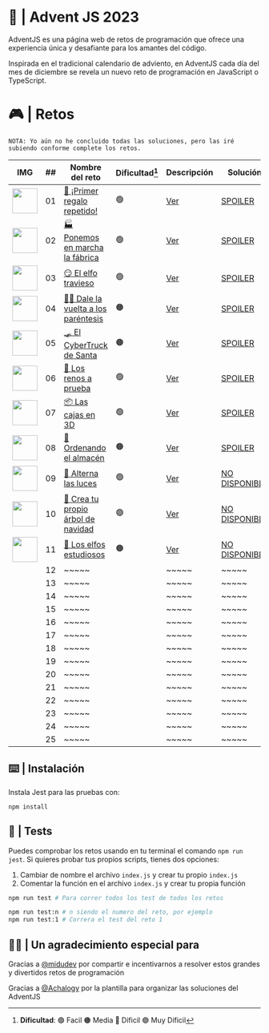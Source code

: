 # 🌟 | Advent JS 2023

AdventJS es una página web de retos de programación que ofrece una experiencia única y desafiante para los amantes del código.

Inspirada en el tradicional calendario de adviento, en AdventJS cada día del mes de diciembre se revela un nuevo reto de programación en JavaScript o TypeScript.

# 🎮 | Retos

```
NOTA: Yo aún no he concluido todas las soluciones, pero las iré subiendo conforme complete los retos.
```

| IMG                                                                                               | ##  | Nombre del reto                                                                  | Dificultad[^1] | Descripción                                                                                           | Solución                                                                                                |
| ------------------------------------------------------------------------------------------------- | :-: | -------------------------------------------------------------------------------- | -------------- | ----------------------------------------------------------------------------------------------------- | ------------------------------------------------------------------------------------------------------- |
| <img src="y" width="50" style="object-fit: contain;" />                                           | 01  | [🎁 ¡Primer regalo repetido!](https://adventjs.dev/es/challenges/2023/1)         | 🟢             | [Ver](https://github.com/CarlosUlisesOchoa/advent-js-2023/blob/main/challenges/challenge-1/README.md) | [SPOILER](https://github.com/CarlosUlisesOchoa/advent-js-2023/blob/main/challenges/challenge-1/main.ts) |
| <img src="https://adventjs.dev/challenges-2023/2.png" width="50" style="object-fit: contain;" />  | 02  | [🏭 Ponemos en marcha la fábrica](https://adventjs.dev/es/challenges/2023/2)     | 🟢             | [Ver](https://github.com/CarlosUlisesOchoa/advent-js-2023/blob/main/challenges/challenge-2/README.md) | [SPOILER](https://github.com/CarlosUlisesOchoa/advent-js-2023/blob/main/challenges/challenge-2/main.ts) |
| <img src="https://adventjs.dev/challenges-2023/3.png" width="50" style="object-fit: contain;" />  | 03  | [😏 El elfo travieso](https://adventjs.dev/es/challenges/2023/3)                 | 🟢             | [Ver](https://github.com/CarlosUlisesOchoa/advent-js-2023/blob/main/challenges/challenge-3/README.md) | [SPOILER](https://github.com/CarlosUlisesOchoa/advent-js-2023/blob/main/challenges/challenge-3/main.ts) |
| <img src="https://adventjs.dev/challenges-2023/4.png" width="50" style="object-fit: contain;" />  | 04  | [😵‍💫 Dale la vuelta a los paréntesis](https://adventjs.dev/es/challenges/2023/4)  | 🟠             | [Ver](https://github.com/CarlosUlisesOchoa/advent-js-2023/blob/main/challenges/challenge-4/README.md) | [SPOILER](https://github.com/CarlosUlisesOchoa/advent-js-2023/blob/main/challenges/challenge-4/main.ts) |
| <img src="https://adventjs.dev/challenges-2023/5.png" width="50" style="object-fit: contain;" />  | 05  | [🛷 El CyberTruck de Santa](https://adventjs.dev/es/challenges/2023/5)           | 🟠             | [Ver](https://github.com/CarlosUlisesOchoa/advent-js-2023/blob/main/challenges/challenge-5/README.md) | [SPOILER](https://github.com/CarlosUlisesOchoa/advent-js-2023/blob/main/challenges/challenge-5/main.ts) |
| <img src="https://adventjs.dev/challenges-2023/6.png" width="50" style="object-fit: contain;" />  | 06  | [🦌 Los renos a prueba](https://adventjs.dev/es/challenges/2023/6)               | 🟢             | [Ver](https://github.com/CarlosUlisesOchoa/advent-js-2023/blob/main/challenges/challenge-6/README.md) | [SPOILER](https://github.com/CarlosUlisesOchoa/advent-js-2023/blob/main/challenges/challenge-6/main.ts) |
| <img src="https://adventjs.dev/challenges-2023/7.png" width="50" style="object-fit: contain;" />  | 07  | [📦 Las cajas en 3D](https://adventjs.dev/es/challenges/2023/7)                  | 🟢             | [Ver](https://github.com/CarlosUlisesOchoa/advent-js-2023/blob/main/challenges/challenge-7/README.md) | [SPOILER](https://github.com/CarlosUlisesOchoa/advent-js-2023/blob/main/challenges/challenge-7/main.ts) |
| <img src="https://adventjs.dev/challenges-2023/8.png" width="50" style="object-fit: contain;" />  | 08  | [🏬 Ordenando el almacén](https://adventjs.dev/es/challenges/2023/8)             | 🟠             | [Ver](https://github.com/CarlosUlisesOchoa/advent-js-2023/blob/main/challenges/challenge-8/README.md) | [SPOILER](https://github.com/CarlosUlisesOchoa/advent-js-2023/blob/main/challenges/challenge-8/main.ts) |
| <img src="https://adventjs.dev/challenges-2023/9.png" width="50" style="object-fit: contain;" />  | 09  | [🚦 Alterna las luces](https://adventjs.dev/es/challenges/2023/9)                | 🟢             | [Ver](https://adventjs.dev/es/challenges/2023/9)                                                      | [NO DISPONIBLE](#!)                                                                                     |
| <img src="https://adventjs.dev/challenges-2023/10.png" width="50" style="object-fit: contain;" /> | 10  | [🎄 Crea tu propio árbol de navidad](https://adventjs.dev/es/challenges/2023/10) | 🟢             | [Ver](https://adventjs.dev/es/challenges/2023/9)                                                      | [NO DISPONIBLE](#!)                                                                                     |
| <img src="https://adventjs.dev/challenges-2023/11.png" width="50" style="object-fit: contain;" /> | 11  | [📖 Los elfos estudiosos](https://adventjs.dev/es/challenges/2023/11)            | 🟠             | [Ver](https://adventjs.dev/es/challenges/2023/10)                                                     | [NO DISPONIBLE](#!)                                                                                     |
|                                                                                                   | 12  | ~~~~~                                                                            |                | ~~~~~                                                                                                 | ~~~~~                                                                                                   |
|                                                                                                   | 13  | ~~~~~                                                                            |                | ~~~~~                                                                                                 | ~~~~~                                                                                                   |
|                                                                                                   | 14  | ~~~~~                                                                            |                | ~~~~~                                                                                                 | ~~~~~                                                                                                   |
|                                                                                                   | 15  | ~~~~~                                                                            |                | ~~~~~                                                                                                 | ~~~~~                                                                                                   |
|                                                                                                   | 16  | ~~~~~                                                                            |                | ~~~~~                                                                                                 | ~~~~~                                                                                                   |
|                                                                                                   | 17  | ~~~~~                                                                            |                | ~~~~~                                                                                                 | ~~~~~                                                                                                   |
|                                                                                                   | 18  | ~~~~~                                                                            |                | ~~~~~                                                                                                 | ~~~~~                                                                                                   |
|                                                                                                   | 19  | ~~~~~                                                                            |                | ~~~~~                                                                                                 | ~~~~~                                                                                                   |
|                                                                                                   | 20  | ~~~~~                                                                            |                | ~~~~~                                                                                                 | ~~~~~                                                                                                   |
|                                                                                                   | 21  | ~~~~~                                                                            |                | ~~~~~                                                                                                 | ~~~~~                                                                                                   |
|                                                                                                   | 22  | ~~~~~                                                                            |                | ~~~~~                                                                                                 | ~~~~~                                                                                                   |
|                                                                                                   | 23  | ~~~~~                                                                            |                | ~~~~~                                                                                                 | ~~~~~                                                                                                   |
|                                                                                                   | 24  | ~~~~~                                                                            |                | ~~~~~                                                                                                 | ~~~~~                                                                                                   |
|                                                                                                   | 25  | ~~~~~                                                                            |                | ~~~~~                                                                                                 | ~~~~~                                                                                                   |

[^1]: **Dificultad**: 🟢 Facil 🟠 Media 🔴 Dificil 🟣 Muy Dificil

## ⌨️ | Instalación

Instala Jest para las pruebas con:

`npm install`

## 🧪 | Tests

Puedes comprobar los retos usando en tu terminal el comando `npm run jest`.
Si quieres probar tus propios scripts, tienes dos opciones:

1. Cambiar de nombre el archivo `index.js` y crear tu propio `index.js`
2. Comentar la función en el archivo `index.js` y crear tu propia función

```bash
npm run test # Para correr todos los test de todos los retos

npm run test:n # n siendo el numero del reto, por ejemplo
npm run test:1 # Correra el test del reto 1
```

## 🙏🏻 | Un agradecimiento especial para

Gracias a [@midudev](https://github.com/midudev) por compartir e incentivarnos a resolver estos grandes y divertidos retos de programación

Gracias a [@Achalogy](https://github.com/Achalogy) por la plantilla para organizar las soluciones del AdventJS
